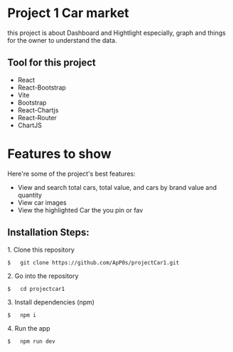 # Project 1 Car market

this project is about Dashboard and Hightlight
especially, graph and things for the owner to understand the data.

## Tool for this project
*   React
*   React-Bootstrap
*   Vite
*   Bootstrap
*   React-Chartjs
*   React-Router
*   ChartJS
# Features to show

Here're some of the project's best features:

*   View and search total cars, total value, and cars by brand value and quantity
*   View car images
*   View the highlighted Car the you pin or fav

<h2>Installation Steps:</h2>

<p>1. Clone this repository</p>

```
$   git clone https://github.com/ApP0s/projectCar1.git
```

<p>2. Go into the repository</p>

```
$   cd projectcar1
```

<p>3. Install dependencies (npm)</p>

```
$   npm i
```

<p>4. Run the app</p>

```
$   npm run dev
```
